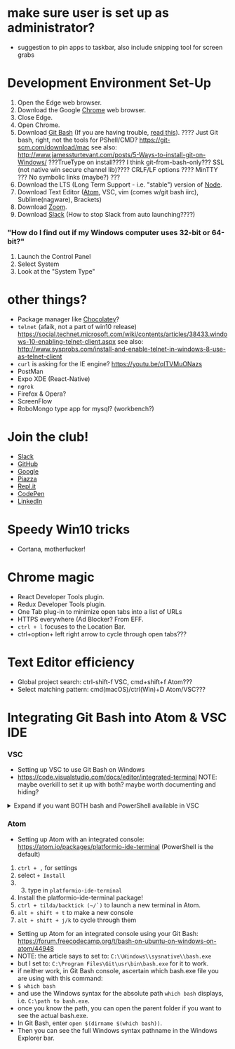 # make sure user is set up as administrator?
- suggestion to pin apps to taskbar, also include snipping tool for screen grabs

# Development Environment Set-Up
1. Open the Edge web browser.
2. Download the Google [Chrome](https://www.google.com/chrome/) web browser.
3. Close Edge.
4. Open Chrome.
5. Download [Git Bash](https://git-for-windows.github.io/) (If you are having trouble, [read this](https://git-scm.com/book/en/v2/Getting-Started-Installing-Git)). ???? Just Git bash, right, not the tools for PShell/CMD? https://git-scm.com/download/mac see also: http://www.jamessturtevant.com/posts/5-Ways-to-install-git-on-Windows/ ???TrueType on install???? I think git-from-bash-only??? SSL (not native win secure channel lib)???? CRLF/LF options ???? MinTTY ??? No symbolic links (maybe?) ???
6. Download the LTS (Long Term Support - i.e. "stable") version of [Node](https://nodejs.org/).
7. Download Text Editor ([Atom](https://atom.io/), VSC, vim (comes w/git bash iirc), Sublime(nagware), Brackets)
8. Download [Zoom](https://zoom.us/download).
9. Download [Slack](https://www.slack.com/downloads/windows) (How to stop Slack from auto launching????)

### "How do I find out if my Windows computer uses 32-bit or 64-bit?"
1. Launch the Control Panel
2. Select System
3. Look at the "System Type"

# other things?
- Package manager like [Chocolatey](https://chocolatey.org/)?
- `telnet` (afaik, not a part of win10 release) https://social.technet.microsoft.com/wiki/contents/articles/38433.windows-10-enabling-telnet-client.aspx see also: http://www.sysprobs.com/install-and-enable-telnet-in-windows-8-use-as-telnet-client
- `curl` is asking for the IE engine? https://youtu.be/qlTVMuONazs
- PostMan
- Expo XDE (React-Native)
- `ngrok`
- Firefox & Opera?
- ScreenFlow
- RoboMongo type app for mysql? (workbench?)

# Join the club!
- [Slack](https://slack.com/)
- [GitHub](https://www.github.com/)
- [Google](https://accounts.google.com/SignUp)
- [Piazza](https://piazza.com/signup)
- [Repl.it](https://repl.it/signup)
- [CodePen](https://codepen.io/)
- [LinkedIn](https://www.linkedin.com)

# Speedy Win10 tricks
- Cortana, motherfucker!

# Chrome magic
- React Developer Tools plugin.
- Redux Developer Tools plugin.
- One Tab plug-in to minimize open tabs into a list of URLs
- HTTPS everywhere (Ad Blocker? From EFF.
- `ctrl + l` focuses to the Location Bar.
- ctrl+option+ left right arrow to cycle through open tabs???

# Text Editor efficiency
- Global project search: ctrl-shift-f VSC, cmd+shift+f Atom???
- Select matching pattern: cmd(macOS)/ctrl(Win)+D Atom/VSC???

# Integrating Git Bash into Atom & VSC IDE
### VSC
- Setting up VSC to use Git Bash on Windows
- https://code.visualstudio.com/docs/editor/integrated-terminal
NOTE: maybe overkill to set it up with both? maybe worth documenting and hiding?

<details><summary>Expand if you want BOTH bash and PowerShell available in VSC</summary><p>

- hacky workaround to have both bash and Powershell available in the VSC terminal selector: http://jeffa.tech/vscode-multiple-integrated-terminals/
1. `ctrl + comma` will load your user settings in VSC
2. Modify your User Settings:
```js
// Place your settings in this file to overwrite the default settings
{
    // Git Bash
    "terminal.integrated.shell.windows": "C:\\Program Files\\Git\\bin\\bash.exe",
    // PowerShell
    "terminal.integrated.shell.windows2": "C:\\Windows\\System32\\WindowsPowerShell\\v1.0\\powershell.exe"
}
```

3. ``ctrl + tilda/backtick (~/`)`` to open editor. It should say `1. bash`
4. add the `2` t the end of the bash key and remove it from the powershell key, like so:
```js
// Place your settings in this file to overwrite the default settings
{
    // Git Bash
    "terminal.integrated.shell.windows2": "C:\\Program Files\\Git\\bin\\bash.exe",
    // PowerShell
    "terminal.integrated.shell.windows": "C:\\Windows\\System32\\WindowsPowerShell\\v1.0\\powershell.exe"
}

```

5. now press the plus sign to create a new terminal. It should say `2. powershell`
6. now swap the `2` back to how it looked in step 2.
7. Now any new consoles you create will be bash, but you'll have a persistent option 1 & 2.

</p></details>

### Atom
- Setting up Atom with an integrated console: https://atom.io/packages/platformio-ide-terminal (PowerShell is the default)
1. `ctrl + ,` for settings
2. select `+ Install`
3. 3. type in `platformio-ide-terminal`
4. Install the platformio-ide-terminal package!
5. ``ctrl + tilda/backtick (~/`)`` to launch a new terminal in Atom.
6. `alt + shift + t` to make a new console
7. `alt + shift + j/k` to cycle through them

- Setting up Atom for an integrated console using your Git Bash: https://forum.freecodecamp.org/t/bash-on-ubuntu-on-windows-on-atom/44948
- NOTE: the article says to set to: `C:\\Windows\\sysnative\\bash.exe`
- but I set to: `C:\Program Files\Git\usr\bin\bash.exe` for it to work.
- if neither work, in Git Bash console, ascertain which bash.exe file you are using with this command:
- `$ which bash`
- and use the Windows syntax for the absolute path `which bash` displays, i.e. `C:\path to bash.exe`.
- once you know the path, you can open the parent folder if you want to see the actual bash.exe.
- In Git Bash, enter `open $(dirname $(which bash))`.
- Then you can see the full Windows syntax pathname in the Windows Explorer bar.
